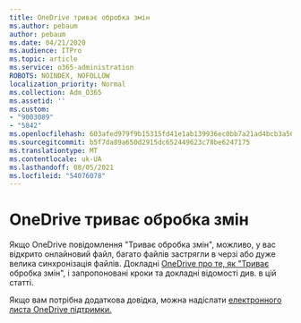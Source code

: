 ```yaml
---
title: OneDrive триває обробка змін
ms.author: pebaum
author: pebaum
ms.date: 04/21/2020
ms.audience: ITPro
ms.topic: article
ms.service: o365-administration
ROBOTS: NOINDEX, NOFOLLOW
localization_priority: Normal
ms.collection: Adm_O365
ms.assetid: ''
ms.custom:
- "9003089"
- "5842"
ms.openlocfilehash: 603afed979f9b15315fd41e1ab139936ec0bb7a21ad4bcb3a56279a104bc0267
ms.sourcegitcommit: b5f7da89a650d2915dc652449623c78be6247175
ms.translationtype: MT
ms.contentlocale: uk-UA
ms.lasthandoff: 08/05/2021
ms.locfileid: "54076078"
---
```

# <a name="onedrive-is-stuck-on-processing-changes"></a>OneDrive триває обробка змін

Якщо OneDrive повідомлення "Триває обробка змін", можливо, у вас відкрито онлайновий файл, багато файлів застрягли в черзі або дуже велика синхронізація файлів. Докладні [OneDrive про те, як "Триває](https://support.office.com/article/onedrive-is-stuck-on-processing-changes-b386b813-9b66-4e47-8c4c-2b45533edccd) обробка змін", і запропоновані кроки та докладні відомості див. в цій статті.

Якщо вам потрібна додаткова довідка, можна надіслати [електронного листа OneDrive підтримки.](https://go.microsoft.com/fwlink/p/?LinkId=528676)